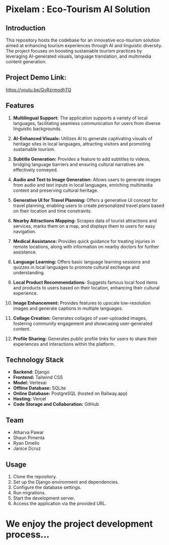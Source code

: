 # Pixelam : Eco-Tourism AI Solution

## Introduction
This repository hosts the codebase for an innovative eco-tourism solution aimed at enhancing tourism experiences through AI and linguistic diversity. The project focuses on boosting sustainable tourism practices by leveraging AI-generated visuals, language translation, and multimedia content generation.

## Project Demo Link:
https://youtu.be/QvRzrmodhTQ

## Features
1. **Multilingual Support:** The application supports a variety of local languages, facilitating seamless communication for users from diverse linguistic backgrounds.

2. **AI-Enhanced Visuals:** Utilizes AI to generate captivating visuals of heritage sites in local languages, attracting visitors and promoting sustainable tourism.

3. **Subtitle Generation:** Provides a feature to add subtitles to videos, bridging language barriers and ensuring cultural narratives are effectively conveyed.

4. **Audio and Text to Image Generation:** Allows users to generate images from audio and text inputs in local languages, enriching multimedia content and preserving cultural heritage.

5. **Generative UI for Travel Planning:** Offers a generative UI concept for travel planning, enabling users to create personalized travel plans based on their location and time constraints.

6. **Nearby Attractions Mapping:** Scrapes data of tourist attractions and services, marks them on a map, and displays them to users for easy navigation.

7. **Medical Assistance:** Provides quick guidance for treating injuries in remote locations, along with information on nearby doctors for further assistance.

8. **Language Learning:** Offers basic language learning sessions and quizzes in local languages to promote cultural exchange and understanding.

9. **Local Product Recommendations:** Suggests famous local food items and products to users based on their location, enhancing their cultural experience.

10. **Image Enhancement:** Provides features to upscale low-resolution images and generate captions in multiple languages.

11. **Collage Creation:** Generates collages of user-uploaded images, fostering community engagement and showcasing user-generated content.

12. **Profile Sharing:** Generates public profile links for users to share their experiences and interactions within the platform.

## Technology Stack
- **Backend:** Django
- **Frontend:** Tailwind CSS
- **Model:** Vertexai
- **Offline Database:** SQLite
- **Online Database:** PostgreSQL (hosted on Railway.app)
- **Hosting:** Vercel
- **Code Storage and Collaboration:** GitHub

## Team
- Atharva Pawar
- Shaun Pimenta
- Ryan Dmello
- Janice Dcruz

## Usage
1. Clone the repository.
2. Set up the Django environment and dependencies.
3. Configure the database settings.
4. Run migrations.
5. Start the development server.
6. Access the application via the provided URL.

# We enjoy the project development process...

